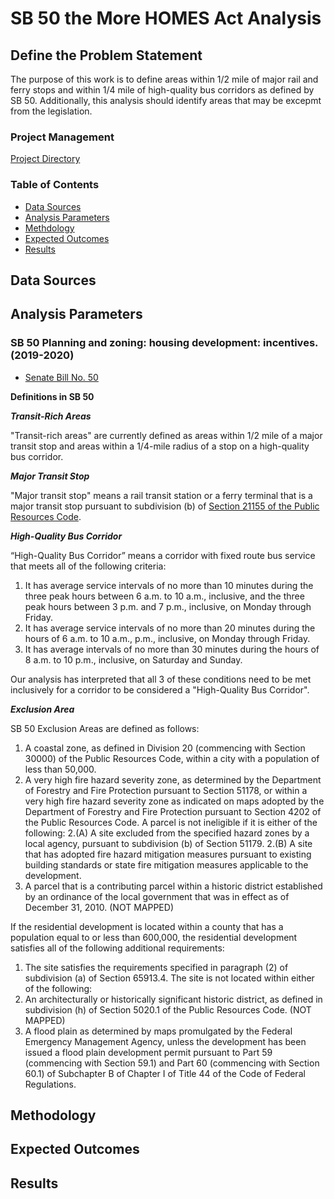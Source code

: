 # SB 50 the More HOMES Act Analysis

## Define the Problem Statement

The purpose of this work is to define areas within 1/2 mile of major rail and ferry stops and within 1/4 mile of high-quality bus corridors as defined by SB 50. Additionally, this analysis should identify areas that may be excepmt from the legislation. 

### Project Management 

[Project Directory](https://mtcdrive.box.com/s/2jw926ve1acot4t2ol18vq6gt9tl3v1z)

### Table of Contents
- [Data Sources](#data-sources)
- [Analysis Parameters](#analysis-parameters)
- [Methdology](#methodology)
- [Expected Outcomes](#expected-outcomes)
- [Results](#results) 

## Data Sources



## Analysis Parameters

### SB 50 Planning and zoning: housing development: incentives. (2019-2020)
- [Senate Bill No. 50](https://leginfo.legislature.ca.gov/faces/billTextClient.xhtml?bill_id=201920200SB50)

**Definitions in SB 50**

***Transit-Rich Areas***

"Transit-rich areas" are currently defined as areas within 1/2 mile of a major transit stop and areas within a 1/4-mile radius of a stop on a high-quality bus corridor.

***Major Transit Stop***

"Major transit stop" means a rail transit station or a ferry terminal that is a major transit stop pursuant to subdivision (b) of [Section 21155 of the Public Resources Code](https://leginfo.legislature.ca.gov/faces/codes_displayText.xhtml?lawCode=PRC&division=13.&title=&part=&chapter=4.2.&article=). 

***High-Quality Bus Corridor***

“High-Quality Bus Corridor” means a corridor with fixed route bus service that meets all of the following criteria:
1. It has average service intervals of no more than 10 minutes during the three peak hours between 6 a.m. to 10 a.m., inclusive, and the three peak hours between 3 p.m. and 7 p.m., inclusive, on Monday through Friday.
2. It has average service intervals of no more than 20 minutes during the hours of 6 a.m. to 10 a.m., p.m., inclusive, on Monday through Friday.
3. It has average intervals of no more than 30 minutes during the hours of 8 a.m. to 10 p.m., inclusive, on Saturday and Sunday.

Our analysis has interpreted that all 3 of these conditions need to be met inclusively for a corridor to be considered a "High-Quality Bus Corridor". 

***Exclusion Area***

SB 50 Exclusion Areas are defined as follows:
1. A coastal zone, as defined in Division 20 (commencing with Section 30000) of the Public Resources Code, within a city with a population of less than 50,000.
2. A very high fire hazard severity zone, as determined by the Department of Forestry and Fire Protection pursuant to Section 51178, or within a very high fire hazard severity zone as indicated on maps adopted by the Department of Forestry and Fire Protection pursuant to Section 4202 of the Public Resources Code. 
A parcel is not ineligible if it is either of the following:
2.(A) A site excluded from the specified hazard zones by a local agency, pursuant to subdivision (b) of Section 51179.
2.(B) A site that has adopted fire hazard mitigation measures pursuant to existing building standards or state fire mitigation measures applicable to the development.
3. A parcel that is a contributing parcel within a historic district established by an ordinance of the local government that was in effect as of December 31, 2010. (NOT MAPPED)

If the residential development is located within a county that has a population equal to or less than 600,000, the residential development satisfies all of the following additional requirements:
1. The site satisfies the requirements specified in paragraph (2) of subdivision (a) of Section 65913.4.
The site is not located within either of the following:
2. An architecturally or historically significant historic district, as defined in subdivision (h) of Section 5020.1 of the Public Resources Code. (NOT MAPPED)
3. A flood plain as determined by maps promulgated by the Federal Emergency Management Agency, unless the development has been issued a flood plain development permit pursuant to Part 59 (commencing with Section 59.1) and Part 60 (commencing with Section 60.1) of Subchapter B of Chapter I of Title 44 of the Code of Federal Regulations.

## Methodology


## Expected Outcomes


## Results

